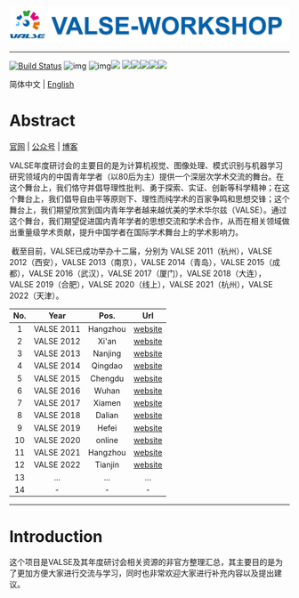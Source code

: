 ![banner](./figure/banner.png)

---

[![Build Status](https://img.shields.io/endpoint.svg?url=https%3A%2F%2Factions-badge.atrox.dev%2Fatrox%2Fsync-dotenv%2Fbadge&style=flat)](https://github.com/isLinXu/VALSE-WorkShop) ![img](https://badgen.net/badge/icon/vison?icon=awesome&label) ![img](https://badgen.net/badge/icon/learning?icon=deepscan&label)![](https://img.shields.io/badge/-Seminar-blue)
![](https://badgen.net/github/stars/isLinXu/VALSE-Workshop)![](https://badgen.net/github/forks/isLinXu/VALSE-Workshop)![](https://badgen.net/github/prs/isLinXu/VALSE-Workshop)![](https://badgen.net/github/releases/isLinXu/VALSE-Workshop)![](https://badgen.net/github/license/isLinXu/VALSE-Workshop)

简体中文 | [English](./README.md)

# Abstract

[官网](http://valser.org/) | [公众号](./figure/wechat.jpg) | [博客](https://blog.sina.cn/dpool/blog/u/5825767753#type=-1)

​	VALSE年度研讨会的主要目的是为计算机视觉、图像处理、模式识别与机器学习研究领域内的中国青年学者（以80后为主）提供一个深层次学术交流的舞台。在这个舞台上，我们恪守并倡导理性批判、勇于探索、实证、创新等科学精神；在这个舞台上，我们倡导自由平等原则下、理性而纯学术的百家争鸣和思想交锋；这个舞台上，我们期望欣赏到国内青年学者越来越优美的学术华尔兹（VALSE）。通过这个舞台，我们期望促进国内青年学者的思想交流和学术合作，从而在相关领域做出重量级学术贡献，提升中国学者在国际学术舞台上的学术影响力。

​	截至目前，VALSE已成功举办十二届，分别为 VALSE 2011（杭州），VALSE 2012（西安），VALSE 2013（南京），VALSE 2014（青岛），VALSE 2015（成都），VALSE 2016（武汉），VALSE 2017（厦门），VALSE 2018（大连），VALSE 2019（合肥），VALSE 2020（线上），VALSE 2021（杭州），VALSE 2022（天津）。

| No.  |    Year    |   Pos.   |                             Url                              |
| :--: | :--------: | :------: | :----------------------------------------------------------: |
|  1   | VALSE 2011 | Hangzhou | [website](http://www.cs.zju.edu.cn/~gpan/valse2011/main.psp) |
|  2   | VALSE 2012 |  Xi'an   |              [website](http://valser.org/2012/)              |
|  3   | VALSE 2013 | Nanjing  |              [website](http://valser.org/2013)               |
|  4   | VALSE 2014 | Qingdao  |              [website](http://valser.org/2014)               |
|  5   | VALSE 2015 | Chengdu  |              [website](http://valser.org/2015)               |
|  6   | VALSE 2016 |  Wuhan   |              [website](http://valser.org/2016)               |
|  7   | VALSE 2017 |  Xiamen  |              [website](http://valser.org/2017)               |
|  8   | VALSE 2018 |  Dalian  |    [website](http://ice.dlut.edu.cn/valse2018/index.html)    |
|  9   | VALSE 2019 |  Hefei   |             [website](http://valser.org/2019/#/)             |
|  10  | VALSE 2020 |  online  |             [website](http://valser.org/2020/#/)             |
|  11  | VALSE 2021 | Hangzhou |             [website](http://valser.org/2021/#/)             |
|  12  | VALSE 2022 | Tianjin  |             [website](http://valser.org/2022/#/)             |
|  13  |    ...     |   ...    |                             ...                              |
|  14  |     -      |    -     |                              -                               |

---

# Introduction

这个项目是VALSE及其年度研讨会相关资源的非官方整理汇总，其主要目的是为了更加方便大家进行交流与学习，同时也非常欢迎大家进行补充内容以及提出建议。
